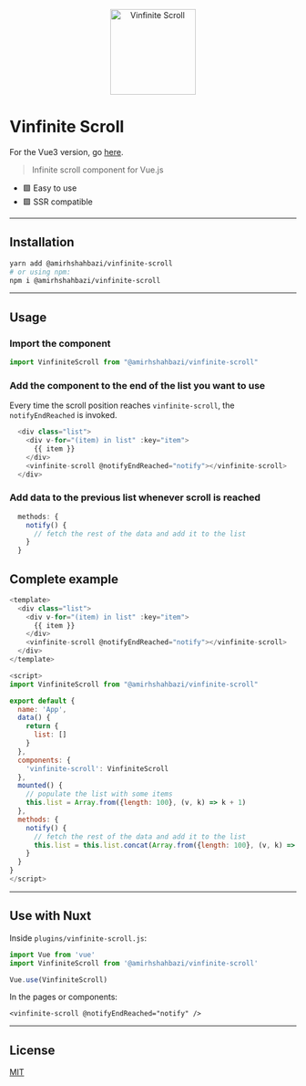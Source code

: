 <p align="center">
    <img width="150" src="https://jsdev.best/vinfinite-scroll.png" alt="Vinfinite Scroll">
</p>

# Vinfinite Scroll

For the Vue3 version, go [here](https://github.com/amirhshahbazi/vinfinite-scroll-next).

> Infinite scroll component for Vue.js
- 🟩 Easy to use
- 🟩 SSR compatible
---

## Installation

```bash
yarn add @amirhshahbazi/vinfinite-scroll
# or using npm:
npm i @amirhshahbazi/vinfinite-scroll
```

---

## Usage

### Import the component
```js
import VinfiniteScroll from "@amirhshahbazi/vinfinite-scroll"
```

### Add the component to the end of the list you want to use
Every time the scroll position reaches `vinfinite-scroll`, the `notifyEndReached` is invoked.
```js
  <div class="list">
    <div v-for="(item) in list" :key="item">
      {{ item }}
    </div>
    <vinfinite-scroll @notifyEndReached="notify"></vinfinite-scroll>
  </div>
```

### Add data to the previous list whenever scroll is reached
```js
  methods: {
    notify() {
      // fetch the rest of the data and add it to the list
    }
  }
```

## Complete example

```js
<template>
  <div class="list">
    <div v-for="(item) in list" :key="item">
      {{ item }}
    </div>
    <vinfinite-scroll @notifyEndReached="notify"></vinfinite-scroll>
  </div>
</template>

<script>
import VinfiniteScroll from "@amirhshahbazi/vinfinite-scroll"

export default {
  name: 'App',
  data() {
    return {
      list: []
    }
  },
  components: {
    'vinfinite-scroll': VinfiniteScroll
  },
  mounted() {
    // populate the list with some items
    this.list = Array.from({length: 100}, (v, k) => k + 1)
  },
  methods: {
    notify() {
      // fetch the rest of the data and add it to the list
      this.list = this.list.concat(Array.from({length: 100}, (v, k) => k + 1 + this.list.length))
    }
  }
}
</script>

```

---

## Use with Nuxt
Inside `plugins/vinfinite-scroll.js`:
```js
import Vue from 'vue'
import VinfiniteScroll from '@amirhshahbazi/vinfinite-scroll'

Vue.use(VinfiniteScroll)
```

In the pages or components:
```vue
<vinfinite-scroll @notifyEndReached="notify" />
```

---

## License

[MIT](http://opensource.org/licenses/MIT)
